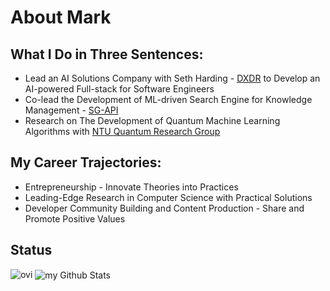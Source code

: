# About Mark

## What I Do in Three Sentences:
- Lead an AI Solutions Company with Seth Harding - [DXDR](https://github.com/DXDR-AI) to Develop an AI-powered Full-stack for Software Engineers
- Co-lead the Development of ML-driven Search Engine for Knowledge Management - [SG-API](https://github.com/DXDR-AI/SG-API)
- Research on The Development of Quantum Machine Learning Algorithms with [NTU Quantum Research Group](https://github.com/ntu-quantum-finance)

## My Career Trajectories:
- Entrepreneurship - Innovate Theories into Practices 
- Leading-Edge Research in Computer Science with Practical Solutions
- Developer Community Building and Content Production - Share and Promote Positive Values

## Status
<img src="https://github-readme-stats.vercel.app/api/top-langs?username=MarkCodering&show_icons=true&locale=en&layout=compact&theme=chartreuse-dark" alt="ovi" />
<img align="center" src="https://github-readme-stats.vercel.app/api?username=MarkCodering&include_all_commits=true&count_private=true&show_icons=true&line_height=20&title_color=2B5BBD&icon_color=1124BB&text_color=A1A1A1&bg_color=0,000000,130F40" alt="my Github Stats"/>
